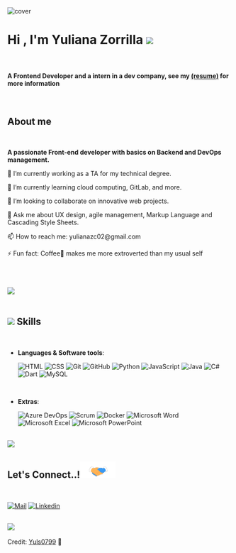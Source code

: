 <!-- Title -->
<div align align="center">
	<img width="480" height="271" src="https://i.giphy.com/media/v1.Y2lkPTc5MGI3NjExamUzOHdjMXA1bnRzenVzOG9ibzV1dXVoaWJhc2tlcWNwMmx0emMxbyZlcD12MV9pbnRlcm5hbF9naWZfYnlfaWQmY3Q9Zw/L1R1tvI9svkIWwpVYr/giphy.gif" alt="cover" />
		<br/>
	<h1><b>Hi , I'm Yuliana Zorrilla </b><img src="https://media.giphy.com/media/hvRJCLFzcasrR4ia7z/giphy.gif" width="35"></h1>
		<br/>
	<h4>A Frontend Developer and a intern in a dev company, see my <a href="https://www.canva.com/design/DAFgxwyPrNc/QcKUExIM8LlwO6mdyQT7QQ/edit?utm_content=DAFgxwyPrNc&utm_campaign=designshare&utm_medium=link2&utm_source=sharebutton" target="_blank">(resume)</a> for more information</h4>
</div>

<br>

<!-- About me -->
	
##  **About me**

<br>

<div>
    <p><strong>A passionate Front-end developer with basics on Backend and DevOps management.</strong></p>
    <p>🔭 I’m currently working as a TA for my technical degree.</p>
    <p>🌱 I’m currently learning cloud computing, GitLab, and more.</p>
    <p>👯 I’m looking to collaborate on innovative web projects.</p>
    <p>💬 Ask me about UX design, agile management, Markup Language and Cascading Style Sheets.</p>
    <p>📫 How to reach me: yulianazc02@gmail.com</p>
    <p>⚡ Fun fact: Coffee🧋 makes me more extroverted than my usual self</p>
</div>

<br><br>

<!-- line -->

<img src="https://user-images.githubusercontent.com/73097560/115834477-dbab4500-a447-11eb-908a-139a6edaec5c.gif"><br><br>

## <img src="https://media2.giphy.com/media/QssGEmpkyEOhBCb7e1/giphy.gif?cid=ecf05e47a0n3gi1bfqntqmob8g9aid1oyj2wr3ds3mg700bl&rid=giphy.gif" width ="25"><b> Skills</b>
<br>

<p align="center">

- **Languages & Software tools**:
  
    ![HTML](https://img.shields.io/badge/-HTML-05122A?style=flat&logo=HTML5&logoColor=white)
    ![CSS](https://img.shields.io/badge/-CSS-05122A?style=flat&logo=CSS3&logoColor=1572B6)
    ![Git](https://img.shields.io/badge/-Git-05122A?style=flat&logo=git)
    ![GitHub](https://img.shields.io/badge/-GitHub-05122A?style=flat&logo=github)
    ![Python](https://img.shields.io/badge/-Python-05122A?style=flat&logo=python)
    ![JavaScript](https://img.shields.io/badge/-JavaScript-05122A?style=flat&logo=javascript)
    ![Java](https://img.shields.io/badge/-Java-05122A?style=flat&logo=Java&logoColor=FFA518)
    ![C#](https://img.shields.io/badge/C%23-239120?style=flat&logo=c-sharp&logoColor=white)
    ![Dart](https://img.shields.io/badge/Dart-0175C2?style=flat&logo=dart&logoColor=white)
    ![MySQL](https://img.shields.io/badge/MySQL-00000F?style=flat&logo=mysql&logoColor=white)


<br>

- **Extras**:
    
   ![Azure DevOps](https://img.shields.io/badge/Azure_DevOps-0078D7?style=flat&logo=azure-devops&logoColor=white)
  ![Scrum](https://img.shields.io/badge/Scrum-000000?style=flat&logo=scrum&logoColor=white)
  ![Docker](https://img.shields.io/badge/Docker-2496ED?style=flat&logo=docker&logoColor=white)
  ![Microsoft Word](https://img.shields.io/badge/Microsoft_Word-2B579A?style=flat&logo=microsoft-word&logoColor=white)
  ![Microsoft Excel](https://img.shields.io/badge/Microsoft_Excel-217346?style=flat&logo=microsoft-excel&logoColor=white)
  ![Microsoft PowerPoint](https://img.shields.io/badge/Microsoft_PowerPoint-B7472A?style=flat&logo=microsoft-powerpoint&logoColor=white)

</p>

<!-- line -->

<br>
<img src="https://user-images.githubusercontent.com/73097560/115834477-dbab4500-a447-11eb-908a-139a6edaec5c.gif">
<br>


## <b> Let's Connect..!</b><img src="https://github.com/0xAbdulKhalid/0xAbdulKhalid/raw/main/assets/mdImages/handshake.gif" width ="80">
<br>
<div align='left'>

  [![Mail](https://img.shields.io/badge/-Say%20Hi!-black?style=for-the-badge&logo=gmail)](mailto:yulianazc02@gmail.com)
  [![Linkedin](https://img.shields.io/badge/-LinkedIn-black?style=for-the-badge&logo=Linkedin)](https://www.linkedin.com/in/yuliana-zorrilla-5ba1aa277/)
  
</div>

<br>
<img src="https://user-images.githubusercontent.com/73097560/115834477-dbab4500-a447-11eb-908a-139a6edaec5c.gif">
<br>


Credit: [Yuls0799](https://github.com/yuls0799) 🥇




